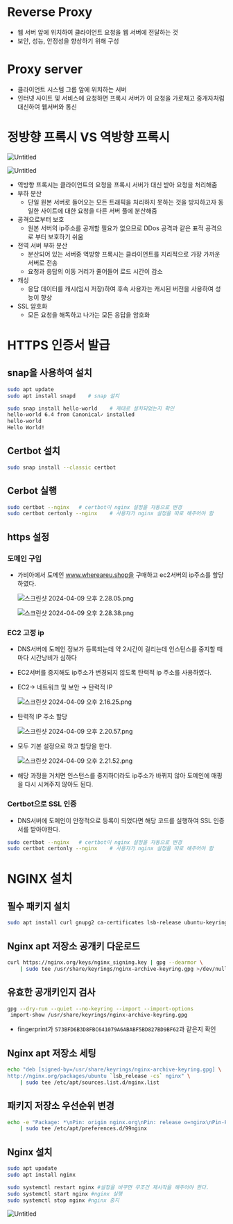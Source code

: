 # Reverse Proxy

- 웹 서버 앞에 위치하여 클라이언트 요청을 웹 서버에 전달하는 것
- 보안, 성능, 안정성을 향상하기 위해 구성

# Proxy server

- 클라이언트 시스템 그룹 앞에 위치하는 서버
- 인터넷 사이트 및 서비스에 요청하면 프록시 서버가 이 요청을 가로채고 중개자처럼 대신하여 웹서버와 통신

# 정방향 프록시 VS 역방향 프록시

![Untitled](Ngnix/Untitled.png)

![Untitled](Ngnix/Untitled%201.png)

- 역방향 프록시는 클라이언트의 요청을 프록시 서버가 대신 받아 요청을 처리해줌
- 부하 분산
    - 단일 원본 서버로 들어오는 모든 트래픽을 처리하지 못하는 것을 방지하고자 동일한 사이트에 대한 요청을 다른 서버 풀에 분산해줌
- 공격으로부터 보호
    - 원본 서버의 ip주소를 공개할 필요가 없으므로 DDos 공격과 같은 표적 공격으로 부터 보호하기 쉬움
- 전역 서버 부하 분산
    - 분산되어 있는 서버중 역방향 프록시는 클라이언트를 지리적으로 가장 가까운 서버로 전송
    - 요청과 응답의 이동 거리가 줄어들어 로드 시간이 감소
- 캐싱
    - 응답 데이터를 캐시(임시 저장)하여 후속 사용자는 캐시된 버전을 사용하여 성능이 향상
- SSL 암호화
    - 모든 요청을 해독하고 나가는 모든 응답을 암호화

# HTTPS 인증서 발급

## snap을 사용하여 설치

```bash
sudo apt update
sudo apt install snapd    # snap 설치

sudo snap install hello-world    # 제대로 설치되었는지 확인
hello-world 6.4 from Canonical✓ installed
hello-world
Hello World!
```

## Certbot 설치

```bash
sudo snap install --classic certbot
```

## Cerbot 실행

```bash
sudo certbot --nginx   # certbot이 nginx 설정을 자동으로 변경
sudo certbot certonly --nginx    # 사용자가 nginx 설정을 따로 해주어야 함
```

## https 설정

### 도메인 구입

- 가비아에서 도메인 www.whereareu.shop을 구매하고 ec2서버의 ip주소를 할당하였다.
    
    ![스크린샷 2024-04-09 오후 2.28.05.png](Ngnix/%25E1%2584%2589%25E1%2585%25B3%25E1%2584%258F%25E1%2585%25B3%25E1%2584%2585%25E1%2585%25B5%25E1%2586%25AB%25E1%2584%2589%25E1%2585%25A3%25E1%2586%25BA_2024-04-09_%25E1%2584%258B%25E1%2585%25A9%25E1%2584%2592%25E1%2585%25AE_2.28.05.png)
    
    ![스크린샷 2024-04-09 오후 2.28.38.png](Ngnix/%25E1%2584%2589%25E1%2585%25B3%25E1%2584%258F%25E1%2585%25B3%25E1%2584%2585%25E1%2585%25B5%25E1%2586%25AB%25E1%2584%2589%25E1%2585%25A3%25E1%2586%25BA_2024-04-09_%25E1%2584%258B%25E1%2585%25A9%25E1%2584%2592%25E1%2585%25AE_2.28.38.png)
    

### EC2 고정 ip

- DNS서버에 도메인 정보가 등록되는데 약 2시간이 걸리는데 인스턴스를 중지할 때마다 시간낭비가 심하다
- EC2서버를 중지해도 ip주소가 변경되지 않도록 탄력적 ip 주소를 사용하였다.

- EC2→ 네트워크 및 보안 → 탄력적 IP
    
    ![스크린샷 2024-04-09 오후 2.16.25.png](Ngnix/%25E1%2584%2589%25E1%2585%25B3%25E1%2584%258F%25E1%2585%25B3%25E1%2584%2585%25E1%2585%25B5%25E1%2586%25AB%25E1%2584%2589%25E1%2585%25A3%25E1%2586%25BA_2024-04-09_%25E1%2584%258B%25E1%2585%25A9%25E1%2584%2592%25E1%2585%25AE_2.16.25.png)
    

- 탄력적 IP 주소 할당
    
    ![스크린샷 2024-04-09 오후 2.20.57.png](Ngnix/%25E1%2584%2589%25E1%2585%25B3%25E1%2584%258F%25E1%2585%25B3%25E1%2584%2585%25E1%2585%25B5%25E1%2586%25AB%25E1%2584%2589%25E1%2585%25A3%25E1%2586%25BA_2024-04-09_%25E1%2584%258B%25E1%2585%25A9%25E1%2584%2592%25E1%2585%25AE_2.20.57.png)
    
- 모두 기본 설정으로 하고 할당을 한다.
    
    ![스크린샷 2024-04-09 오후 2.21.52.png](Ngnix/%25E1%2584%2589%25E1%2585%25B3%25E1%2584%258F%25E1%2585%25B3%25E1%2584%2585%25E1%2585%25B5%25E1%2586%25AB%25E1%2584%2589%25E1%2585%25A3%25E1%2586%25BA_2024-04-09_%25E1%2584%258B%25E1%2585%25A9%25E1%2584%2592%25E1%2585%25AE_2.21.52.png)
    
- 해당 과정을 거치면 인스턴스를 중지하더라도 ip주소가 바뀌지 않아 도메인에 매핑을 다시 시켜주지 않아도 된다.

### Certbot으로 SSL 인증

- DNS서버에 도메인이 안정적으로 등록이 되었다면 해당 코드를 실행하여 SSL 인증서를 받아야한다.

```bash
sudo certbot --nginx   # certbot이 nginx 설정을 자동으로 변경
sudo certbot certonly --nginx    # 사용자가 nginx 설정을 따로 해주어야 함
```

# NGINX 설치

## 필수 패키지 설치

```bash
sudo apt install curl gnupg2 ca-certificates lsb-release ubuntu-keyring
```

## Nginx apt 저장소 공개키 다운로드

```bash
curl https://nginx.org/keys/nginx_signing.key | gpg --dearmor \
    | sudo tee /usr/share/keyrings/nginx-archive-keyring.gpg >/dev/null
```

## 유효한 공개키인지 검사

```bash
gpg --dry-run --quiet --no-keyring --import --import-options 
 import-show /usr/share/keyrings/nginx-archive-keyring.gpg
```

- fingerprint가 `573BFD6B3D8FBC641079A6ABABF5BD827BD9BF62`과 같은지 확인

## Nginx apt 저장소 세팅

```bash
echo "deb [signed-by=/usr/share/keyrings/nginx-archive-keyring.gpg] \
http://nginx.org/packages/ubuntu `lsb_release -cs` nginx" \
    | sudo tee /etc/apt/sources.list.d/nginx.list
```

## 패키지 저장소 우선순위 변경

```bash
echo -e "Package: *\nPin: origin nginx.org\nPin: release o=nginx\nPin-Priority: 900\n" \
    | sudo tee /etc/apt/preferences.d/99nginx
```

## Nginx 설치

```bash
sudo apt upadate
sudo apt install nginx

sudo systemctl restart nginx #설정을 바꾸면 무조건 재시작을 해주어야 한다.
sudo systemctl start nginx #nginx 실행
sudo systemctl stop nginx #nginx 중지
```

![Untitled](Ngnix/Untitled%202.png)